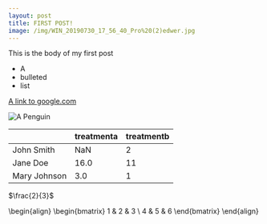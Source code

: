 ```yaml
---
layout: post
title: FIRST POST!
image: /img/WIN_20190730_17_56_40_Pro%20(2)edwer.jpg
---
```


This is the body of my first post

- A
- bulleted
- list

[A link to google.com](http://google.com)

![A Penguin](https://assets.bwbx.io/images/users/iqjWHBFdfxIU/iKIWgaiJUtss/v2/1000x-1.jpg)

|              | treatmenta | treatmentb |
|--------------|------------|------------|
| John Smith   | NaN        | 2          |
| Jane Doe     | 16.0       | 11         |
| Mary Johnson | 3.0        | 1          |


$\frac{2}{3}$


\begin{align}
\begin{bmatrix}
1 & 2 & 3 \\
4 & 5 & 6
\end{bmatrix}
\end{align}



